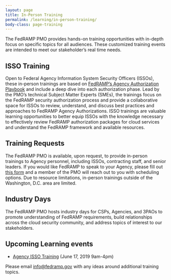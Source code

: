 ```yaml
---
layout: page
title: In-Person Training
permalink: /learning/in-person-training/
body-class: page-training
---
```



The FedRAMP PMO provides hands-on training opportunities with in-depth focus on specific topics for all audiences. These customized training events are intended to meet our stakeholder’s real time needs. 

<h2>ISSO Training </h2>
<p>Open to Federal Agency Information System Security Officers (ISSOs), these in-person trainings are based on <a href="https://www.fedramp.gov/assets/resources/documents/Agency_Authorization_Playbook.pdf">FedRAMP’s Agency Authorization Playbook</a> and include a deep dive into each authorization phase. Lead by the PMO’s technical Subject Matter Experts (SMEs), the trainings focus on the FedRAMP security authorization process and provide a collaborative space for ISSOs to review, understand, and discuss best practices and approaches to FedRAMP Agency Authorizations. ISSO trainings are valuable learning opportunities to better equip ISSOs with the knowledge necessary to effectively review FedRAMP authorization packages for cloud services and understand the FedRAMP framework and available resources.</p>

<h2>Training Requests</h2>
<p>The FedRAMP PMO is available, upon request, to provide in-person trainings to Agency personnel, including ISSOs, contracting staff, and senior leaders. If you would like FedRAMP to speak to your Agency, please fill out <a href="https://docs.google.com/forms/d/e/1FAIpQLSc022xd1TdwmWSjD6z6QJZpU7i3lH5AO-tzyTV_vGh0rdZzNQ/viewform?usp=sf_link">this form</a> and a member of the PMO will reach out to you with scheduling options. Due to resource limitations, in-person trainings outside of the Washington, D.C. area are limited.
</p>


<h2>Industry Days</h2>
<p>The FedRAMP PMO hosts industry days for CSPs, Agencies, and 3PAOs to promote understanding of FedRAMP requirements, build relationships across the cloud security community, and address topics of interest to our stakeholders. </p>

<div class="blue-bottom">
<div class="inner">
<div class="learning-events">
<h2>Upcoming Learning events </h2>
<ul>
<li><a href="https://www.eventbrite.com/e/fedramp-agency-isso-training-june-2019-tickets-58997377745" target="_blank">Agency ISSO Training</a> (June 17, 2019 9am-4pm)</li>
</ul>
<p>Please email <a href="info@fedramp.gov">info@fedramp.gov</a> with any ideas around additional training topics.</p>
</div>
</div>
</div>
